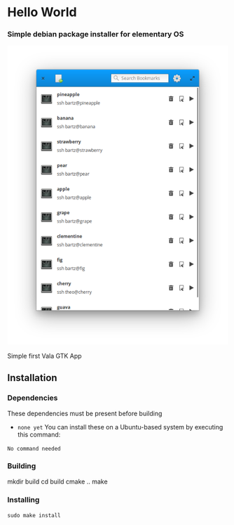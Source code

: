 # Hello World

### Simple debian package installer for elementary OS

![screenshot](Screenshot.png)

Simple first Vala GTK App

## Installation

### Dependencies

These dependencies must be present before building
 - `none yet`
 You can install these on a Ubuntu-based system by executing this command:
 
 `No command needed`

### Building

mkdir build
cd build
cmake ..
make


### Installing
`sudo make install`
